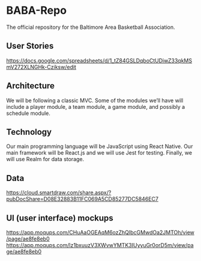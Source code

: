 # BABA-Repo

The official repository for the Baltimore Area Basketball Association.

## User Stories
https://docs.google.com/spreadsheets/d/1_tZ84GSLDqboCtUDiwZ33qkMSmV272XLNGHk-Cziksw/edit

## Architecture
We will be following a classic MVC. Some of the modules we’ll have will include a player module, a team module, a game module, and possibly a schedule module.

## Technology
Our main programming language will be JavaScript using React Native. Our main framework will be React.js and we will use Jest for testing. Finally, we will use Realm for data storage.

## Data

https://cloud.smartdraw.com/share.aspx/?pubDocShare=D08E32883B11FC069A5CD85277DC5846EC7

## UI (user interface) mockups
https://app.moqups.com/CHuAaOGEAqM6ozZhQIbcGMwdOa2JMTOh/view/page/ae8fe8eb0
https://app.moqups.com/lz1bxuuzV3XWvwYMTK3IUyyuGr0orD5m/view/page/ae8fe8eb0
